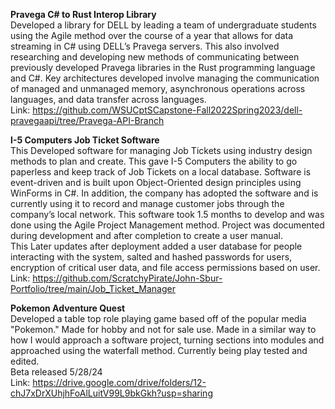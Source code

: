 <b>Pravega C# to Rust Interop Library</b><br />
Developed a library for DELL by leading a team of undergraduate students using the Agile method over the course of a 
year that allows for data streaming in C# using DELL’s Pravega servers. This also involved researching and developing 
new methods of communicating between previously developed Pravega libraries in the Rust programming language and C#. 
Key architectures developed involve managing the communication of managed and unmanaged memory, asynchronous operations
across languages, and data transfer across languages.<br />
Link: https://github.com/WSUCptSCapstone-Fall2022Spring2023/dell-pravegaapi/tree/Pravega-API-Branch

<b>I-5 Computers Job Ticket Software</b><br />
This Developed software for managing Job Tickets using industry design methods to 
plan and create. This gave I-5 Computers the ability to go paperless and keep track of Job Tickets on a local database.
Software is event-driven and is built upon Object-Oriented design principles using WinForms in C#. In addition, the 
company has adopted the software and is currently using it to record and manage customer jobs through the company’s 
local network. This software took 1.5 months to develop and was done using the Agile Project Management method. 
Project was documented during development and after completion to create a user manual.<br />
This Later updates after deployment added a user database for people interacting 
with the system, salted and hashed passwords for users, encryption of critical user data, and file access permissions 
based on user.<br />
Link: https://github.com/ScratchyPirate/John-Sbur-Portfolio/tree/main/Job_Ticket_Manager

<b>Pokemon Adventure Quest</b><br />
Developed a table top role playing game based off of the popular media "Pokemon." Made for hobby and not for sale 
use.
Made in a similar way to how I would approach a software project, turning sections into modules and approached 
using the waterfall method. Currently being play tested and edited.<br />
Beta released 5/28/24<br />
Link: https://drive.google.com/drive/folders/12-chJ7xDrXUhjhFoAlLuitV99L9bkGkh?usp=sharing

